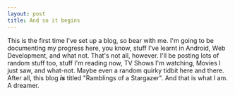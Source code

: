 ```yaml
---
layout: post
title: And so it begins
---
```


This is the first time I've set up a blog, so bear with me. I'm going to be documenting my progress here, you know, stuff I've learnt in Android, Web Development, and what not. That's not all, however. I'll be posting lots of random stuff too, stuff I'm reading now, TV Shows I'm watching, Movies I just saw, and what-not. Maybe even a random quirky tidbit here and there.
After all, this blog ***is*** titled "Ramblings of a Stargazer". 
And that is what I am. A dreamer.

